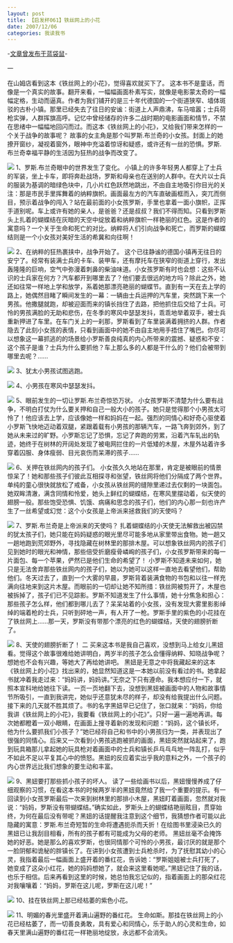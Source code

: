 ```yaml
---
layout: post
title: 【启发杯061】铁丝网上的小花
date: 2007/12/06
categories: 我读我书
---
```


-[文章曾发布于蓝袋鼠](http://landaishu.hi2net.com/home/blog_read.asp?id=4175&blogid=45170)-



 一

在山姆店看到这本《铁丝网上的小花》，觉得喜欢就买下了。
 这本书不是童话，而像是一个真实的故事。翻开来看，一幅幅画面朴素写实，就像是电影蒙太奇的一幅幅定格，生动而逼真。作者为我们铺开的是三十年代德国的一个街道狭窄、墙体斑驳的古朴小镇。那里已经失去了往日的安谧：街道上人声鼎沸，车马喧嚣；士兵荷枪实弹，人群挥旗高呼。记忆中曾经储存的许多二战时期的电影画面和情节，不禁在思绪中一幅幅地回闪而过。而这本《铁丝网上的小花》，又给我们带来怎样的一个关于战争的故事呢？
 故事的女主角是那个叫罗斯.布兰奇的小女孩。封面上的她撩开窗纱，凝视着窗外，眼神中充溢着惊讶和疑惑，或许还有一丝的恐惧。罗斯.布兰奇幸福平静的生活因为狂热的战争而改变了。

![](http://heiniuniu-static.wusisu.com/heiniuniu_uploads/upload2007b/2007126102230167.jpg)
1、罗斯.布兰奇眼中的世界发生了变化。
 小镇上的许多年轻男人都穿上了士兵的军装，坐上卡车，即将奔赴战场，罗斯和母亲也在送别的人群中。在大片以士兵的服装为基调的暗绿色块中，几小片红色跃然地跳出，不由自主地吸引你目光的关注：那是市民手里挥舞着的纳粹旗帜。画面最左方的汽车直破画框而入，突兀而侧目，预示着战争的闯入？站在最前面的小女孩罗斯，手里也拿着一面小旗帜，正挥手道别呢。车上或许有她的亲人，是爸爸？还是叔叔？我们不得而知。只看到罗斯头上扎着的蝴蝶结在灰暗的天空中绽放着和纳粹旗帜一样艳丽的红色。这是作者的寓意吗？一个关于生命和死亡的对比。纳粹将人们引向战争和死亡，而罗斯的蝴蝶结则是一个小女孩对美好生活的希冀和向往啊！

![](http://heiniuniu-static.wusisu.com/heiniuniu_uploads/upload2007b/2007126102646916.jpg)
2、在纳粹的狂热裹挟中，战争开始了。
 这个已往静谧的德国小镇再无往日的安宁了。经常有装满士兵的卡车、装甲车，还有摩托车在狭窄的街道上穿行，发出轰隆隆的巨响，空气中弥漫着刺鼻的柴油味道。小女孩罗斯有时也会想：这些不认识的士兵家在何方？汽车都开到哪里去了？他们要去很远的地方吗？除此之外，她还如往常一样地上学和放学，系着她那漂亮艳丽的蝴蝶节。直到有一天在去上学的路上，她偶然目睹了瞬间发生的一幕：一辆由士兵运押的汽车里，突然跳下来一个男孩。他撒腿就跑，却被迎面而来的镇长挡住了去路，把他抓住后交给了士兵。可怜的男孩满脸的无助和悲伤，在冬季的寒风中瑟瑟发抖，乖乖地举着双手，被士兵重新押进了车里。在车门关上的一刹那，罗斯看到了车里装满着拥挤的人群。作者隐去了此刻小女孩的表情，只看到画面中的她不由自主地用手捂住了嘴巴。你尽可以想象这一幕抓逃的的场景给小罗斯善良纯真的内心所带来的震撼、疑惑和不安：这个孩子是谁？士兵为什么要抓他？车上那么多的人都是干什么的？他们会被带到哪里去呢？……

![](http://heiniuniu-static.wusisu.com/heiniuniu_uploads/upload2007b/2007126103334402.jpg)
3、犹太小男孩试图逃跑。

![](http://heiniuniu-static.wusisu.com/heiniuniu_uploads/upload2007b/2007126103522931.jpg)
4、小男孩在寒风中瑟瑟发抖。

![](http://heiniuniu-static.wusisu.com/heiniuniu_uploads/upload2007b/2007126103729758.jpg)
5、眼前发生的一切让罗斯.布兰奇惊恐万状。
 小女孩罗斯不清楚为什么要有战争，不明白打仗为什么要关押和自己一般大小的孩子。她只是觉得那个小男孩太可怜了！他应该去上学，应该像她一样和妈妈在一起。强烈的同情心和好奇心驱使着小罗斯飞快地迈动着双腿，紧跟着载有小男孩的那辆汽车，一路飞奔到郊外，到了她从未来过的旷野。小罗斯忘记了恐惧，忘记了奔跑的劳累，沿着汽车轧出的轨迹，她终于在树林的开阔处发现了被电网拦住的一片低矮的木屋，木屋外站着许多穿着囚服、身体瘦弱、目光哀伤而呆滞的孩子……

![](http://heiniuniu-static.wusisu.com/heiniuniu_uploads/upload2007b/2007126104531590.jpg)
6、关押在铁丝网内的孩子们。
 小女孩久久地站在那里，肯定是被眼前的情景惊呆了！她和那些孩子们彼此互相探寻和张望，铁丝网将他们分隔成了两个世界。单纯的童心很快就放松了戒备，小女孩从铁丝网的缝隙里递过去仅剩的一块面包。她双眸清澈，满含同情和怜爱，她头上鲜红的蝴蝶结，在寒风里摆动着，似天使的翅膀一般。那些饱受恐惧、饥饿、病痛和思念的孩子们，他们的内心那一刻也许产生了一丝希望或幻觉：这个小女孩是上帝派来拯救我们的天使吗？

![](http://heiniuniu-static.wusisu.com/heiniuniu_uploads/upload2007b/2007126104815291.jpg)
7、罗斯.布兰奇是上帝派来的天使吗？
 扎着蝴蝶结的小天使无法解救出被囚禁的犹太孩子们，她只能在妈妈疑惑的眼光里尽可能多地从家里带出食物。她一趟又一趟地跑到荒郊野外，寻找隐藏在树林里的那排木屋。可以想象铁丝网内的孩子们见到她时的眼光和神情，那些倍受折磨瘦骨嶙峋的孩子们，小女孩罗斯带来的每一片面包、每一个苹果，俨然已是他们生命的希望了！
 小罗斯不知道未来如何，她只是无法舍弃那些铁丝网内的孩子们，她以为她可以这样一直地去看望他们，帮助他们。冬天过去了，直到一个大雾的早晨，罗斯背着装满食物的书包和以往一样充满向往地来到这片木屋。而眼前的一切却让她不知所措：铁丝网被剪开了，木屋也被拆掉了，孩子们已不见踪影。罗斯不知道发生了什么事情，她十分焦急和担心：那些孩子怎么样，他们都到哪儿去了？呆呆站着的小女孩，没有发现大雾里影影绰绰的端着枪的士兵，只听到砰地一声，有人开了一枪。罗斯手里的紫色的小花挂在了铁丝网上……那一天，罗斯没有带那个漂亮的红色的蝴蝶结，天使的翅膀折断了。

![](http://heiniuniu-static.wusisu.com/heiniuniu_uploads/upload2007b/2007126105142578.jpg)
8、天使的翅膀折断了！
 二
 买来这本书是我自己喜欢，没想到马上给女儿黑妞看。觉得这个故事很难给她讲明白，两岁半的孩子怎么会懂得纳粹、知晓战争呢？想她也不会有兴趣，等她大了再给她讲吧。
 黑妞是无意之中将我藏起来的这本《铁丝网上的小花》找出来的，她显然知道这是一本她以前没有看过的书。她拿起书就冲着我走过来：“妈妈讲，妈妈讲。”无奈之下只有遵命。我本想应付一下，就照本宣科地给她往下读。一页一页地翻下去，没想到黑妞被画面中的人物和故事情节所吸引，一直到我讲完，她似乎还意犹未尽的样子，却没有给我提出什么问题。
 接下来的几天就不胜其烦了。书的名字黑妞早已记住了，张口就来：“妈妈，你给我讲《铁丝网上的小花》，我要看《铁丝网上的小花》”。只好一遍一遍地再讲。每次她都瞪着一双小眼睛，在画面上搜寻着新的发现和问题：“妈妈，这个镇长坏，他为什么要抓我们小孩子？”她已经将自己和书中的小男孩归为一类，并表现出了很强的同情心。后来又一次看到小男孩逃跑被抓的画面，黑妞突然就站起来了，跑到玩具箱那儿拿起她的玩具枪对着画面中的士兵和镇长乒乓乓乓地一阵乱打，似乎不如此不足以平复其心中的愤怒。黑妞的反应着实出乎我的意料之外，一个孩子的内心世界远比我们想象的要生动和丰富。

![](http://heiniuniu-static.wusisu.com/heiniuniu_uploads/upload2007b/2007126105751665.jpg)
9、黑妞要打那些抓小孩子的坏人。
 读了一些绘画书以后，黑妞慢慢养成了仔细观察的习惯，在看这本书的时候两岁半的黑妞竟然给了我一个重要的提示。有一回读到小女孩罗斯最后一次来到树林里的那排小木屋，黑妞盯着画面，忽然就对我说：“妈妈，罗斯没有带蝴蝶结。”确实如此，罗斯头上的蝴蝶结艳丽眩目，贯穿始终，为何在最后没有带呢？黑妞的话提醒我注意到这个细节，我猜想作者可能以此隐藏的寓意：罗斯.布兰奇短暂的生命将遭遇扼杀而夭折！在绘图书里浸染已久的黑妞已让我刮目相看，所有的孩子都有可能成为父母的老师。
 黑妞丝毫不会掩饰她的好恶。她是那么的喜欢罗斯，也很同情那个可怜的小男孩，最讨厌的就是那个一脸阴郁和诡秘的胖镇长了。在讲到小女孩遭到士兵枪杀时，为了抚慰其幼小的心灵，我指着最后一幅画面上盛开着的番红花，告诉她：“罗斯姐姐被士兵打死了，她变成了这朵小红花，她的妈妈想她了，就会来这里看她呢。”黑妞记住了我的话，也乐于相信。后来再看到这里的时候，她总怕我忘记似的，指着画面上的那朵红花对我嚷嚷着：“妈妈，罗斯在这儿呢，罗斯在这儿呢！”

![](http://heiniuniu-static.wusisu.com/heiniuniu_uploads/upload2007b/2007126113653292.jpg)
10、挂在铁丝网上那已经枯萎的紫色小花。

![](http://heiniuniu-static.wusisu.com/heiniuniu_uploads/upload2007b/200712611125357.jpg)
11、明媚的春光里盛开着满山遍野的番红花。
 生命如斯。那挂在铁丝网上的小花已经枯萎了，而一切善良勇敢，具有爱心和同情心，乐于助人的心灵和生命，如春天里满山遍野的番红花一样艳丽地绽放，永远都不会消失。